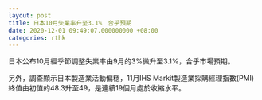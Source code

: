 ```yaml
---
layout: post
title: 日本10月失業率升至3.1%　合乎預期
date: 2020-12-01 09:49:07.000000000 +08:00
categories: rthk
---
```


日本公布10月經季節調整失業率由9月的3%微升至3.1%，合乎市場預期。

另外，調查顯示日本製造業活動偏穩，11月IHS Markit製造業採購經理指數(PMI)終值由初值的48.3升至49，是連續19個月處於收縮水平。
